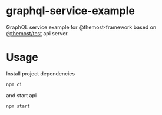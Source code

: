 # graphql-service-example
GraphQL service example for @themost-framework based on [@themost/test](https://github.com/themost-framework/test) api server.

# Usage
Install project dependencies
    
    npm ci
    
and start api

    npm start

